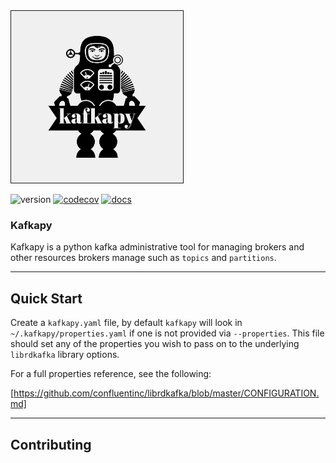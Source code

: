 <img src="https://github.com/symonk/kafkapy/blob/main/.github/images/logo.png" border="1" width="275" height="275">

![version](https://img.shields.io/pypi/v/kafkapy?color=%2342f54b&label=&style=flat-square)
[![codecov](https://codecov.io/gh/symonk/kafkapy/branch/main/graph/badge.svg)](https://codecov.io/gh/symonk/kafkapy)
[![docs](https://img.shields.io/badge/documentation-online-brightgreen.svg)](https://symonk.github.io/kafkapy/)

###  Kafkapy

Kafkapy is a python kafka administrative tool for managing brokers and other resources brokers manage such as
`topics` and `partitions`.  

-----

## Quick Start

Create a `kafkapy.yaml` file, by default `kafkapy` will look in `~/.kafkapy/properties.yaml` if one is not
provided via `--properties`.  This file should set any of the properties you wish to pass on to the underlying
`librdkafka` library options.

For a full properties reference, see the following:

[https://github.com/confluentinc/librdkafka/blob/master/CONFIGURATION.md]


-----

## Contributing